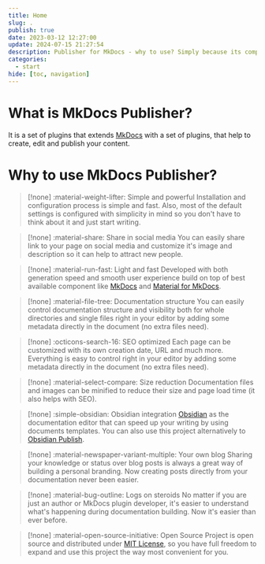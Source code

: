 ```yaml
---
title: Home
slug: .
publish: true
date: 2023-03-12 12:27:00
update: 2024-07-15 21:27:54
description: Publisher for MkDocs - why to use? Simply because its compatible with Obsidian.md Publish and supports WikiLinks, backlinks and some additional plugins. It also simplifies MkDocs navigation building process and helps with SEO optimization.
categories:
  - start
hide: [toc, navigation]
---
```


# What is MkDocs Publisher?

It is a set of plugins that extends [MkDocs](https://www.mkdocs.org/) with a set of plugins, that help to create, edit and publish your content.

# Why to use MkDocs Publisher?

<div class="grid" markdown>

> [!none] :material-weight-lifter: Simple and powerful
> Installation and configuration process is simple and fast. Also, most of the default settings is configured with simplicity in mind so you don't have to think about it and just start writing.

> [!none] :material-share: Share in social media
> You can easily share link to your page on social media and customize it's image and description so it can help to attract new people.

</div>

<div class="grid" markdown>

> [!none] :material-run-fast: Light and fast
> Developed with both generation speed and smooth user experience build on top of best available component like [MkDocs](https://www.mkdocs.org/) and [Material for MkDocs](https://squidfunk.github.io/mkdocs-material/).

> [!none] :material-file-tree: Documentation structure
> You can easily control documentation structure and visibility both for whole directories and single files right in your editor by adding some metadata directly in the document (no extra files need).

</div>

<div class="grid" markdown>

> [!none] :octicons-search-16: SEO optimized
> Each page can be customized with its own creation date, URL and much more. Everything is easy to control right in your editor by adding some metadata directly in the document (no extra files need).

> [!none] :material-select-compare: Size reduction
> Documentation files and images can be minified to reduce their size and page load time (it also helps with SEO).

</div>

<div class="grid" markdown>

> [!none] :simple-obsidian: Obsidian integration
> [Obsidian](https://obsidian.md/) as the documentation editor that can speed up your writing by using documents templates. You can also use this project alternatively to [Obsidian Publish](https://obsidian.md/publish).

> [!none] :material-newspaper-variant-multiple: Your own blog
> Sharing your knowledge or status over blog posts is always a great way of building a personal branding. Now creating posts directly from your documentation never been easier.

</div>

<div class="grid" markdown>

> [!none] :material-bug-outline: Logs on steroids
> No matter if you are just an author or MkDocs plugin developer, it's easier to understand what's happening during documentation building. Now it's easier than ever before.

> [!none] :material-open-source-initiative: Open Source
> Project is open source and distributed under [MIT License](https://opensource.org/license/mit), so you have full freedom to expand and use this project the way most convenient for you.

</div>

<!--

# More than just a documentation



<div style="overflow: auto;" markdown>
[![Image title](https://dummyimage.com/300x200/eee/aaa){ align=left }](test)

## **dsfsdfsd**
sdfsdfsdfs f
</div>

asdasd

-->
